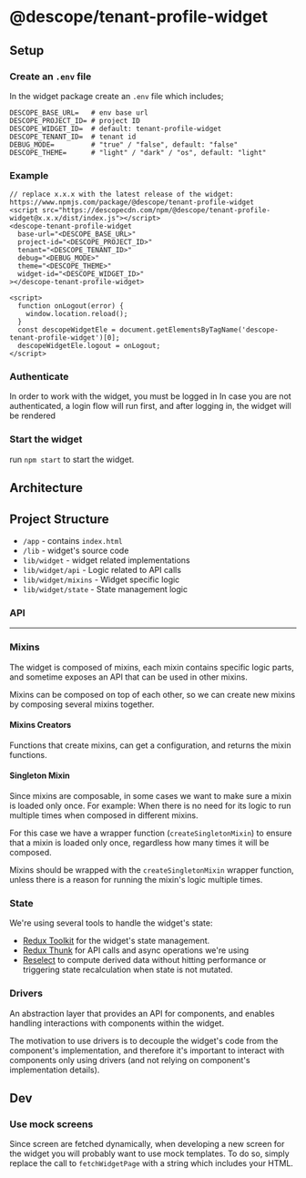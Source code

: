 # @descope/tenant-profile-widget

## Setup

### Create an `.env` file

In the widget package create an `.env` file which includes;

```
DESCOPE_BASE_URL=   # env base url
DESCOPE_PROJECT_ID= # project ID
DESCOPE_WIDGET_ID=  # default: tenant-profile-widget
DESCOPE_TENANT_ID=  # tenant id
DEBUG_MODE=         # "true" / "false", default: "false"
DESCOPE_THEME=      # "light" / "dark" / "os", default: "light"
```

### Example

```
// replace x.x.x with the latest release of the widget: https://www.npmjs.com/package/@descope/tenant-profile-widget
<script src="https://descopecdn.com/npm/@descope/tenant-profile-widget@x.x.x/dist/index.js"></script>
<descope-tenant-profile-widget
  base-url="<DESCOPE_BASE_URL>"
  project-id="<DESCOPE_PROJECT_ID>"
  tenant="<DESCOPE_TENANT_ID>"
  debug="<DEBUG_MODE>"
  theme="<DESCOPE_THEME>"
  widget-id="<DESCOPE_WIDGET_ID>"
></descope-tenant-profile-widget>

<script>
  function onLogout(error) {
    window.location.reload();
  }
  const descopeWidgetEle = document.getElementsByTagName('descope-tenant-profile-widget')[0];
  descopeWidgetEle.logout = onLogout;
</script>
```

### Authenticate

In order to work with the widget, you must be logged in
In case you are not authenticated, a login flow will run first, and after logging in, the widget will be rendered

### Start the widget

run `npm start` to start the widget.

## Architecture

## Project Structure

- `/app` - contains `index.html`
- `/lib` - widget's source code
- `lib/widget` - widget related implementations
- `lib/widget/api` - Logic related to API calls
- `lib/widget/mixins` - Widget specific logic
- `lib/widget/state` - State management logic

### API

---

### Mixins

The widget is composed of mixins, each mixin contains specific logic parts, and sometime exposes an API that can be used in other mixins.

Mixins can be composed on top of each other, so we can create new mixins by composing several mixins together.

#### Mixins Creators

Functions that create mixins, can get a configuration, and returns the mixin functions.

#### Singleton Mixin

Since mixins are composable, in some cases we want to make sure a mixin is loaded only once. For example: When there is no need for its logic to run multiple times when composed in different mixins.

For this case we have a wrapper function (`createSingletonMixin`) to ensure that a mixin is loaded only once, regardless how many times it will be composed.

Mixins should be wrapped with the `createSingletonMixin` wrapper function, unless there is a reason for running the mixin's logic multiple times.

### State

We're using several tools to handle the widget's state:

- [Redux Toolkit](https://redux-toolkit.js.org/) for the widget's state management.
- [Redux Thunk](https://github.com/reduxjs/redux-thunk) for API calls and async operations we're using
- [Reselect](https://github.com/reduxjs/reselect) to compute derived data without hitting performance or triggering state recalculation when state is not mutated.

### Drivers

An abstraction layer that provides an API for components, and enables handling interactions with components within the widget.

The motivation to use drivers is to decouple the widget's code from the component's implementation, and therefore it's important to interact with components only using drivers (and not relying on component's implementation details).

## Dev

### Use mock screens

Since screen are fetched dynamically, when developing a new screen for the widget you will probably want to use mock templates. To do so, simply replace the call to `fetchWidgetPage` with a string which includes your HTML.
